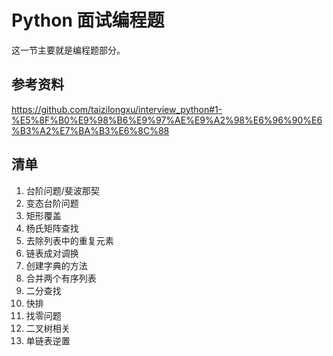 # Python 面试编程题
这一节主要就是编程题部分。
## 参考资料
https://github.com/taizilongxu/interview_python#1-%E5%8F%B0%E9%98%B6%E9%97%AE%E9%A2%98%E6%96%90%E6%B3%A2%E7%BA%B3%E6%8C%88
## 清单
1. 台阶问题/斐波那契
2. 变态台阶问题
3. 矩形覆盖
4. 杨氏矩阵查找
5. 去除列表中的重复元素
6. 链表成对调换
7. 创建字典的方法
8. 合并两个有序列表
9. 二分查找
10. 快排
11. 找零问题
12. 二叉树相关
13. 单链表逆置
